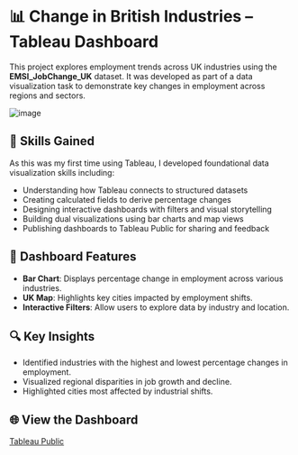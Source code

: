 # 📊 Change in British Industries – Tableau Dashboard

This project explores employment trends across UK industries using the **EMSI_JobChange_UK** dataset. It was developed as part of a data visualization task to demonstrate key changes in employment across regions and sectors.

![image](https://github.com/user-attachments/assets/fdfdb88d-3593-47db-bf31-e38cd3321f8c)


## 🚀 Skills Gained
As this was my first time using Tableau, I developed foundational data visualization skills including:
- Understanding how Tableau connects to structured datasets
- Creating calculated fields to derive percentage changes
- Designing interactive dashboards with filters and visual storytelling
- Building dual visualizations using bar charts and map views
- Publishing dashboards to Tableau Public for sharing and feedback

## 📌 Dashboard Features
- **Bar Chart**: Displays percentage change in employment across various industries.
- **UK Map**: Highlights key cities impacted by employment shifts.
- **Interactive Filters**: Allow users to explore data by industry and location.

## 🔍 Key Insights
- Identified industries with the highest and lowest percentage changes in employment.
- Visualized regional disparities in job growth and decline.
- Highlighted cities most affected by industrial shifts.

## 🌐 View the Dashboard
[Tableau Public](https://public.tableau.com/views/Book2_17519720378090/ChangeinBritishIndustries)

